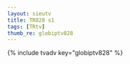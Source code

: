 ```yaml
--- 
layout: sieutv
title: TR828 s1
tags: [TRtv]
thumb_re: globiptv828
---
```

{% include tvadv key="globiptv828" %} 
